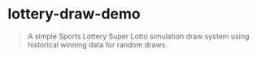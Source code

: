 # lottery-draw-demo

> A simple Sports Lottery Super Lotto simulation draw system using historical winning data for random draws.